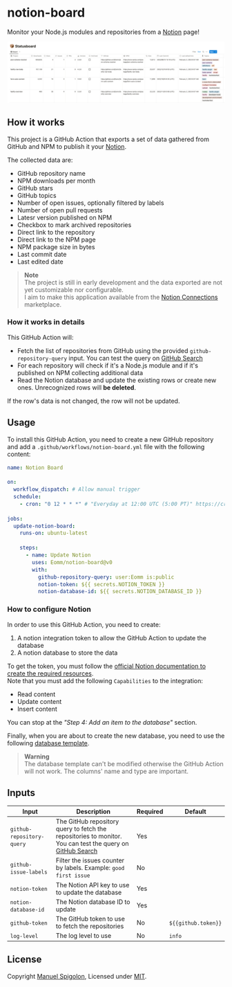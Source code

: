 # notion-board

Monitor your Node.js modules and repositories from a [Notion] page!

![status board on notion](./images/preview.png)


## How it works

This project is a GitHub Action that exports a set of data gathered from GitHub and NPM to publish it your [Notion].

The collected data are:

- GitHub repository name
- NPM downloads per month
- GitHub stars
- GitHub topics
- Number of open issues, optionally filtered by labels
- Number of open pull requests
- Latesr version published on NPM
- Checkbox to mark archived repositories
- Direct link to the repository
- Direct link to the NPM page
- NPM package size in bytes
- Last commit date
- Last edited date

> **Note**  
> The project is still in early development and the data exported are not yet customizable nor configurable.  
> I aim to make this application available from the [Notion Connections](https://www.notion.so/integrations/all) marketplace.


### How it works in details

This GitHub Action will:

- Fetch the list of repositories from GitHub using the provided `github-repository-query` input. You can test the query on [GitHub Search]
- For each repository will check if it's a Node.js module and if it's published on NPM collecting additional data
- Read the Notion database and update the existing rows or create new ones. Unrecognized rows will **be deleted**.

If the row's data is not changed, the row will not be updated.


## Usage

To install this GitHub Action, you need to create a new GitHub repository and add a `.github/workflows/notion-board.yml` file with the following content:

```yml
name: Notion Board

on:
  workflow_dispatch: # Allow manual trigger
  schedule:
    - cron: "0 12 * * *" # "Everyday at 12:00 UTC (5:00 PT)" https://crontab.guru/#0_12_*_*_*

jobs:
  update-notion-board:
    runs-on: ubuntu-latest

    steps:
      - name: Update Notion
        uses: Eomm/notion-board@v0
        with:
          github-repository-query: user:Eomm is:public
          notion-token: ${{ secrets.NOTION_TOKEN }}
          notion-database-id: ${{ secrets.NOTION_DATABASE_ID }}
```


### How to configure Notion

In order to use this GitHub Action, you need to create:

1. A notion integration token to allow the GitHub Action to update the database
2. A notion database to store the data

To get the token, you must follow the [official Notion documentation to create the required resources](https://developers.notion.com/docs/create-a-notion-integration).  
Note that you must add the following `Capabilities` to the integration:
- Read content
- Update content
- Insert content

You can stop at the _"Step 4: Add an item to the database"_ section.

Finally, when you are about to create the new database, you need to use the following [database template].

> **Warning**  
> The database template can't be modified otherwise the GitHub Action will not work. The columns' name and type are important.


## Inputs

| Input | Description | Required | Default |
| --- | --- | --- | --- |
| `github-repository-query` | The GitHub repository query to fetch the repositories to monitor. You can test the query on [GitHub Search] | Yes | |
| `github-issue-labels`     | Filter the issues counter by labels. Example: `good first issue` | No | |
| `notion-token`            | The Notion API key to use to update the database | Yes | |
| `notion-database-id`      | The Notion database ID to update | Yes | |
| `github-token`            | The GitHub token to use to fetch the repositories | No | `${{github.token}}` |
| `log-level`               | The log level to use | No | `info` |


## License

Copyright [Manuel Spigolon](https://github.com/Eomm), Licensed under [MIT](./LICENSE).


  [database template]: https://eomm.notion.site/repository-name-259756cfa17b4ec18f2a9d3e6f66c562
  [Notion]: https://www.notion.so/
  [GitHub Search]: https://github.com/search/
